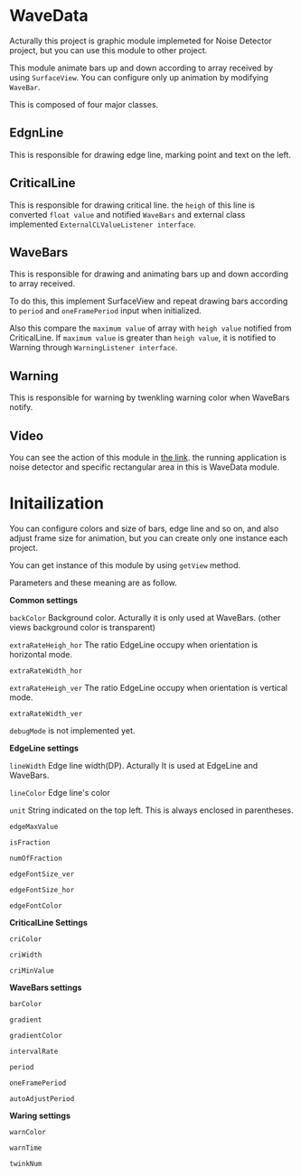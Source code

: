# WaveData

Acturally this project is graphic module implemeted for Noise Detector project, but you can use this module to other project.

This module animate bars up and down according to array received by using `SurfaceView`. You can configure only up animation by modifying `WaveBar`.

This is composed of four major classes.

## EdgnLine

This is responsible for drawing edge line, marking point and text on the left.

## CriticalLine

This is responsible for drawing critical line. the `heigh` of this line is converted `float value` and notified `WaveBars` and external class implemented `ExternalCLValueListener interface`.

## WaveBars

This is responsible for drawing and animating bars up and down according to array received.

To do this, this implement SurfaceView and repeat drawing bars according to `period` and `oneFramePeriod` input when initialized.

Also this compare the `maximum value` of array with `heigh value` notified from CriticalLine. If `maximum value` is greater than `heigh value`, it is notified to Warning through `WarningListener interface`.

## Warning

This is responsible for warning by twenkling warning color when WaveBars notify.

## Video

You can see the action of this module in [the link](http://joondong.tistory.com/28?category=651762). the running application is noise detector and specific rectangular area in this is WaveData module.

# Initailization

You can configure colors and size of bars, edge line and so on, and also adjust frame size for animation, but you can create only one instance each project.

You can get instance of this module by using `getView` method.

Parameters and these meaning are as follow.

**Common settings**

`backColor` Background color. Acturally it is only used at WaveBars. (other views background color is transparent)

`extraRateHeigh_hor` The ratio EdgeLine occupy when orientation is horizontal mode.

`extraRateWidth_hor`

`extraRateHeigh_ver` The ratio EdgeLine occupy when orientation is vertical mode.

`extraRateWidth_ver`

`debugMode` is not implemented yet.

**EdgeLine settings**

`lineWidth` Edge line width(DP). Acturally It is used at EdgeLine and WaveBars.

`lineColor` Edge line's color

`unit` String indicated on the top left. This is always enclosed in parentheses.

`edgeMaxValue`

`isFraction`

`numOfFraction`

`edgeFontSize_ver`

`edgeFontSize_hor`

`edgeFontColor`

**CriticalLine Settings**

`criColor`

`criWidth`

`criMinValue`

**WaveBars settings**

`barColor`

`gradient`

`gradientColor`

`intervalRate`

`period`

`oneFramePeriod`

`autoAdjustPeriod`

**Waring settings** 

`warnColor`

`warnTime`

`twinkNum`
